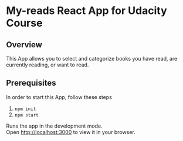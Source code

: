 # My-reads React App for Udacity Course

## Overview

This App allows you to select and categorize books you have read, are currently reading, or want to read. 

## Prerequisites

In order to start this App, follow these steps
1. `npm init`
2. `npm start`

Runs the app in the development mode.\
Open [http://localhost:3000](http://localhost:3000) to view it in your browser.


